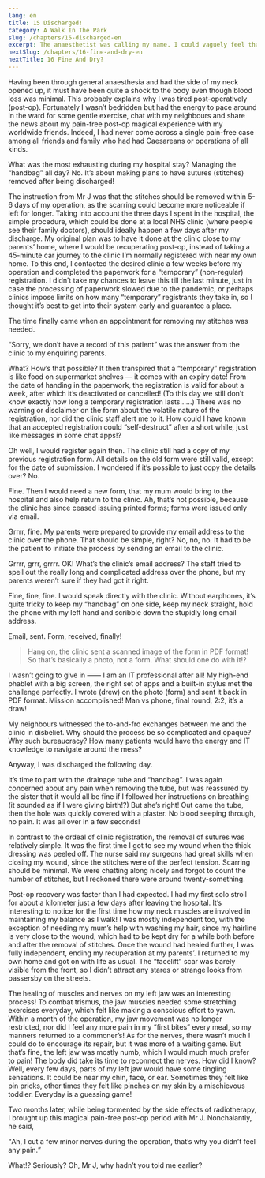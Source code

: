 ```yaml
---
lang: en
title: 15 Discharged!
category: A Walk In The Park
slug: /chapters/15-discharged-en
excerpt: The anaesthetist was calling my name. I could vaguely feel that someone was tapping my shoulder too.
nextSlug: /chapters/16-fine-and-dry-en
nextTitle: 16 Fine And Dry?
---
```


Having been through general anaesthesia and had the side of my neck opened up, it must have been quite a shock to the body even though blood loss was minimal. This  probably explains why I was tired post-operatively (post-op). Fortunately I wasn’t bedridden but had the energy to pace around in the ward for some gentle exercise, chat with my neighbours and share the news about my pain-free post-op magical experience with my worldwide friends. Indeed, I had never come across a single pain-free case among all friends and family who had had Caesareans or operations of all kinds.

What was the most exhausting during my hospital stay? Managing the “handbag” all day? No. It’s about making plans to have sutures (stitches) removed after being discharged!

The instruction from Mr J was that the stitches should be removed within 5-6 days of my operation, as the scarring could become more noticeable if left for longer. Taking into account the three days I spent in the hospital, the simple procedure, which could be done at a local NHS clinic (where people see their family doctors), should ideally happen a few days after my discharge. My original plan was to have it done at the clinic close to my parents’ home, where I would be recuperating post-op, instead of taking a 45-minute car journey to the clinic I’m normally registered with near my own home. To this end, I contacted the desired clinic a few weeks before my operation and completed the paperwork for a “temporary” (non-regular) registration. I didn’t take my chances to leave this till the last minute, just in case the processing of paperwork slowed due to the pandemic, or perhaps clinics impose limits on how many “temporary” registrants they take in, so I thought it’s best to get into their system early and guarantee a place. 

The time finally came when an appointment for removing my stitches was needed. 

“Sorry, we don’t have a record of this patient” was the answer from the clinic to my enquiring parents.

What? How’s that possible? It then transpired that a “temporary” registration is like food on supermarket shelves — it comes with an expiry date! From the date of handing in the paperwork, the registration is valid for about a week, after which it’s deactivated or cancelled! (To this day we still don’t know exactly how long a temporary registration lasts......) There was no warning or disclaimer on the form about the volatile nature of the registration, nor did the clinic staff alert me to it. How could I have known that an accepted registration could “self-destruct” after a short while, just like messages in some chat apps!?

Oh well, I would register again then. The clinic still had a copy of my previous registration form. All details on the old form were still valid, except for the date of submission. I wondered if it’s possible to just copy the details over? No.

Fine. Then I would need a new form, that my mum would bring to the hospital and also help return to the clinic. Ah, that’s not possible, because the clinic has since ceased issuing printed forms; forms were issued only via email.

Grrrr, fine. My parents were prepared to provide my email address to the clinic over the phone. That should be simple, right? No, no, no. It had to be the patient to initiate the process by sending an email to the clinic.

Grrrr, grrr, grrrr. OK! What’s the clinic’s email address? The staff tried to spell out the really long and complicated address over the phone, but my parents weren’t sure if they had got it right.

Fine, fine, fine. I would speak directly with the clinic. Without earphones, it’s quite tricky to keep my “handbag” on one side, keep my neck straight, hold the phone with my left hand and scribble down the stupidly long email address.

Email, sent. Form, received, finally!

>Hang on, the clinic sent a scanned image of the form in PDF format! So that’s basically a photo, not a form. What should one do with it!?

I wasn’t going to give in —— I am an IT professional after all! My high-end phablet with a big screen, the right set of apps and a built-in stylus met the challenge perfectly. I wrote (drew) on the photo (form) and sent it back in PDF format. Mission accomplished! Man vs phone, final round, 2:2, it’s a draw!

My neighbours witnessed the to-and-fro exchanges between me and the clinic in disbelief. Why should the process be so complicated and opaque? Why such bureaucracy? How many patients would have the energy and IT knowledge to navigate around the mess?

Anyway, I was discharged the following day.

It’s time to part with the drainage tube and “handbag”. I was again concerned about any pain when removing the tube, but was reassured by the sister that it would all be fine if I followed her instructions on breathing (it sounded as if I were giving birth!?) But she’s right! Out came the tube, then the hole was quickly covered with a plaster. No blood seeping through, no pain. It was all over in a few seconds!

In contrast to the ordeal of clinic registration, the removal of sutures was relatively simple. It was the first time I got to see my wound when the thick dressing was peeled off. The nurse said my surgeons had great skills when closing my wound, since the stitches were of the perfect tension. Scarring should be minimal. We were chatting along nicely and forgot to count the number of stitches, but I reckoned there were around twenty-something.

Post-op recovery was faster than I had expected. I had my first solo stroll for about a kilometer just a few days after leaving the hospital. It’s interesting to notice for the first time how my neck muscles are involved in maintaining my balance as I walk! I was mostly independent too, with the exception of needing my mum’s help with washing my hair, since my hairline is very close to the wound, which had to be kept dry for a while both before and after the removal of stitches. Once the wound had healed further, I was fully independent, ending my recuperation at my parents’. I returned to my own home and got on with life as usual. The “facelift” scar was barely visible from the front, so I didn’t attract any stares or strange looks from passersby on the streets.

The healing of muscles and nerves on my left jaw was an interesting process! To combat trismus, the jaw muscles needed some stretching exercises everyday, which felt like making a conscious effort to yawn. Within a month of the operation, my jaw movement was no longer restricted, nor did I feel any more pain in my “first bites” every meal, so my manners returned to a commoner’s!  As for the nerves, there wasn’t much I could do to encourage its repair, but it was more of a waiting game. But that’s fine, the left jaw was mostly numb, which I would much much prefer to pain! The body did take its time to reconnect the nerves. How did I know? Well, every few days, parts of my left jaw would have some tingling sensations. It could be near my chin, face, or ear. Sometimes they felt like pin pricks, other times they felt like pinches on my skin by a mischievous toddler. Everyday is a guessing game!

Two months later, while being tormented by the side effects of radiotherapy, I brought up this magical pain-free post-op period with Mr J. Nonchalantly, he said,

<q>Ah, I cut a few minor nerves during the operation, that’s why you didn’t feel any pain.

What!? Seriously? Oh, Mr J, why hadn’t you told me earlier?